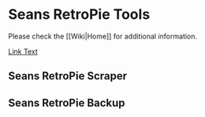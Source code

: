 
# Seans RetroPie Tools

Please check the [[Wiki|Home]] for additional information.

[Link Text](Home)

## Seans RetroPie Scraper


## Seans RetroPie Backup


